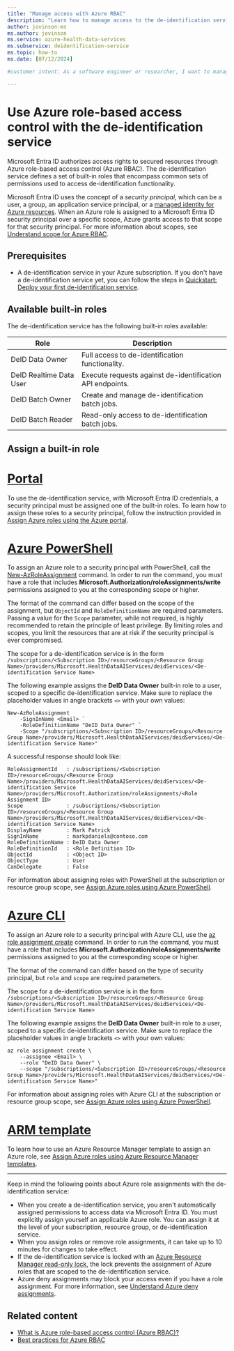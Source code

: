 ```yaml
---
title: "Manage access with Azure RBAC"
description: "Learn how to manage access to the de-identification service using Azure role-based access control."
author: jovinson-ms
ms.author: jovinson
ms.service: azure-health-data-services
ms.subservice: deidentification-service
ms.topic: how-to
ms.date: [07/12/2024]

#customer intent: As a software engineer or researcher, I want to manage access to the de-identification service using Azure role-based access control.

---
```


# Use Azure role-based access control with the de-identification service

Microsoft Entra ID authorizes access rights to secured resources through Azure role-based access control (Azure RBAC). The de-identification service defines a set of 
built-in roles that encompass common sets of permissions used to access de-identification functionality.

Microsoft Entra ID uses the concept of a _security principal_, which can be a user, a group, an application service principal, or a [managed identity for Azure resources](/entra/identity/managed-identities-azure-resources/overview).
When an Azure role is assigned to a Microsoft Entra ID security principal over a specific scope, Azure grants access to that scope for that security principal. For more information about scopes, see
[Understand scope for Azure RBAC](/azure/role-based-access-control/scope-overview).

## Prerequisites
- A de-identification service in your Azure subscription. If you don't have a de-identification service yet, you can follow the steps in [Quickstart: Deploy your first de-identification service](quickstart.md).

## Available built-in roles
The de-identification service has the following built-in roles available:

|Role |Description |
|-----|------------|
|DeID Data Owner |Full access to de-identification functionality. |
|DeID Realtime Data User |Execute requests against de-identification API endpoints. |
|DeID Batch Owner |Create and manage de-identification batch jobs. |
|DeID Batch Reader |Read-only access to de-identification batch jobs. |

## Assign a built-in role

# [Portal](#tab/azure-portal)
To use the de-identification service, with Microsoft Entra ID credentials, a security principal must be assigned one of the built-in roles. To learn how to assign these roles to a security
principal, follow the instruction provided in [Assign Azure roles using the Azure portal](/azure/role-based-access-control/role-assignments-portal).

# [Azure PowerShell](#tab/azure-powershell)
To assign an Azure role to a security principal with PowerShell, call the [New-AzRoleAssignment](/powershell/module/az.resources/new-azroleassignment) command. In order to run the command, you must have a role that includes 
**Microsoft.Authorization/roleAssignments/write** permissions assigned to you at the corresponding scope or higher.

The format of the command can differ based on the scope of the assignment, but `ObjectId` and `RoleDefinitionName` are required parameters. Passing a value for the `Scope` parameter, while not 
required, is highly recommended to retain the principle of least privilege. By limiting roles and scopes, you limit the resources that are at risk if the security principal is ever compromised.

The scope for a de-identification service is in the form `/subscriptions/<Subscription ID>/resourceGroups/<Resource Group Name>/providers/Microsoft.HealthDataAIServices/deidServices/<De-identification Service Name>`

The following example assigns the **DeID Data Owner** built-in role to a user, scoped to a specific de-identification service. Make sure to replace the placeholder values 
in angle brackets `<>` with your own values:
```azurepowershell
New-AzRoleAssignment 
	-SignInName <Email> `
	-RoleDefinitionName "DeID Data Owner" `
	-Scope "/subscriptions/<Subscription ID>/resourceGroups/<Resource Group Name>/providers/Microsoft.HealthDataAIServices/deidServices/<De-identification Service Name>"
```

A successful response should look like:
```console
RoleAssignmentId   : /subscriptions/<Subscription ID>/resourceGroups/<Resource Group Name>/providers/Microsoft.HealthDataAIServices/deidServices/<De-identification Service Name>/providers/Microsoft.Authorization/roleAssignments/<Role Assignment ID>
Scope              : /subscriptions/<Subscription ID>/resourceGroups/<Resource Group Name>/providers/Microsoft.HealthDataAIServices/deidServices/<De-identification Service Name>
DisplayName        : Mark Patrick
SignInName         : markpdaniels@contoso.com
RoleDefinitionName : DeID Data Owner
RoleDefinitionId   : <Role Definition ID>
ObjectId           : <Object ID>
ObjectType         : User
CanDelegate        : False
```

For information about assigning roles with PowerShell at the subscription or resource group scope, see [Assign Azure roles using Azure PowerShell](/azure/role-based-access-control/role-assignments-powershell).

# [Azure CLI](#tab/azure-cli)
To assign an Azure role to a security principal with Azure CLI, use the [az role assignment create](/cli/azure/role/assignment) command. In order to run the command, you must have a role that includes 
**Microsoft.Authorization/roleAssignments/write** permissions assigned to you at the corresponding scope or higher.

The format of the command can differ based on the type of security principal, but `role` and `scope` are required parameters.

The scope for a de-identification service is in the form `/subscriptions/<Subscription ID>/resourceGroups/<Resource Group Name>/providers/Microsoft.HealthDataAIServices/deidServices/<De-identification Service Name>`

The following example assigns the **DeID Data Owner** built-in role to a user, scoped to a specific de-identification service. Make sure to replace the placeholder values 
in angle brackets `<>` with your own values:
```azurecli
az role assignment create \
	--assignee <Email> \
	--role "DeID Data Owner" \
	--scope "/subscriptions/<Subscription ID>/resourceGroups/<Resource Group Name>/providers/Microsoft.HealthDataAIServices/deidServices/<De-identification Service Name>"
```

For information about assigning roles with Azure CLI at the subscription or resource group scope, see [Assign Azure roles using Azure PowerShell](/azure/role-based-access-control/role-assignments-cli).

# [ARM template](#tab/azure-resource-manager)
To learn how to use an Azure Resource Manager template to assign an Azure role, see [Assign Azure roles using Azure Resource Manager templates](/azure/role-based-access-control/role-assignments-template).
___

Keep in mind the following points about Azure role assignments with the de-identification service:

- When you create a de-identification service, you aren't automatically assigned permissions to access data via Microsoft Entra ID. You must explicitly assign yourself an applicable Azure role. You can assign it at the level of your subscription, resource group, or de-identification service.
- When you assign roles or remove role assignments, it can take up to 10 minutes for changes to take effect.
- If the de-identification service is locked with an [Azure Resource Manager read-only lock](/azure/azure-resource-manager/management/lock-resources), the lock prevents the assignment of Azure roles that are scoped to the de-identification service.
- Azure deny assignments may block your access even if you have a role assignment. For more information, see [Understand Azure deny assignments](/azure/role-based-access-control/deny-assignments).

## Related content

- [What is Azure role-based access control (Azure RBAC)?](/azure/role-based-access-control/overview)
- [Best practices for Azure RBAC](/azure/role-based-access-control/best-practices)